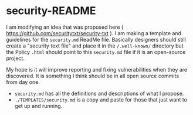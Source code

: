 # security-README
I am modifying an idea that was proposed here ( https://github.com/securitytxt/security-txt ). I am making a template and guidelines for the `security.md` ReadMe file. Basically designers should still create a "security text file" and place it in the `/.well-known/` directory but the Policy `.html` should point to this `security.md` file if it is an open-source project. 

My hope is it will improve reporting and fixing vulnerabilities when they are discovered. It is something I think should be in all open source commits from day one.

- `security.md` has all the definitions and descriptions of what I propose.
- `./TEMPLATES/security.md` is a copy and paste for those that just want to get up and running.